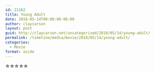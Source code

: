 ```yaml
---
id: 21162
title: Young Adult
date: 2018-05-14T00:00:00-06:00
author: claycarson
layout: post
guid: http://claycarson.net/uncategorized/2018/05/14/young-adult/
permalink: /timeline/media/movie/2018/05/14/young-adult/
categories:
  - Movie
format: aside
---
```

<div class="media-details"></div>

<div class="media-creator"></div>

<div class="media-rating">☆☆☆☆☆</div>